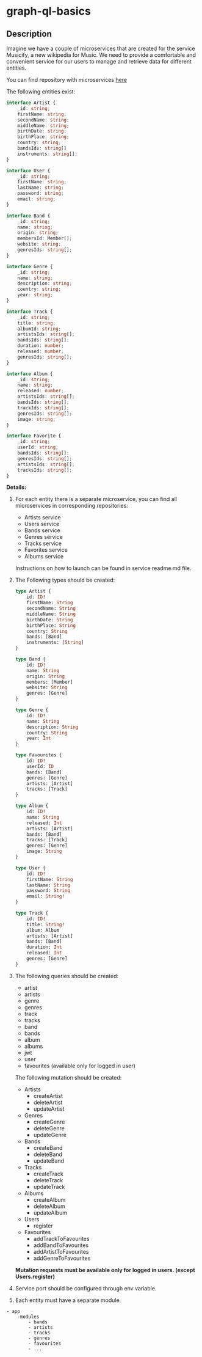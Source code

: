 # graph-ql-basics

## Description

Imagine we have a couple of microservices that are created for the service Musicify, a new wikipedia for Music. We need to provide a comfortable and convenient service for our users to manage and retrieve data for different entities.

You can find repository with microservices [here](https://github.com/I-vasilich-I/node-graphql-service)

The following entities exist:

```typescript
interface Artist {
    _id: string;
    firstName: string;
    secondName: string;
    middleName: string;
    birthDate: string;
    birthPlace: string;
    country: string;
    bandsIds: string[]
    instruments: string[];
}
```

```typescript
interface User {
    _id: string;
    firstName: string;
    lastName: string;
    password: string;
    email: string;
}
```

```typescript
interface Band {
    _id: string;
    name: string;
    origin: string;
    membersId: Member[];
    website: string;
    genresIds: string[];
}
```

```typescript
interface Genre {
    _id: string;
    name: string;
    description: string;
    country: string;
    year: string;
}
```

```typescript
interface Track {
    _id: string;
    title: string;  
    albumId: string;
    artistsIds: string[];
    bandsIds: string[];
    duration: number;
    released: number;
    genresIds: string[];
}
```

```typescript
interface Album {
    _id: string;
    name: string;
    released: number;
    artistsIds: string[];
    bandsIds: string[];
    trackIds: string[];
    genresIds: string[];
    image: string;
}
```

```typescript
interface Favorite {
    _id: string;
    userId: string;
    bandsIds: string[];
    genresIds: string[];
    artistsIds: string[];
    tracksIds: string[];
}
```

**Details:**

1. For each entity there is a separate microservice, you can find all microservices in corresponding repositories:

    - Artists service
    - Users service
    - Bands service
    - Genres service
    - Tracks service
    - Favorites service
    - Albums service

    Instructions on how to launch can be found in service readme.md file.

2. The Following types should be created:

    ```graphql
    type Artist {
        id: ID!
        firstName: String
        secondName: String
        middleName: String
        birthDate: String
        birthPlace: String
        country: String
        bands: [Band]
        instruments: [String]
    }

    ```

    ```graphql
    type Band {
        id: ID!
        name: String
        origin: String
        members: [Member]
        website: String
        genres: [Genre]
    }

    ```

    ```graphql
    type Genre {
        id: ID!
        name: String
        description: String
        country: String
        year: Int
    }

    ```

    ```graphql
    type Favourites {
        id: ID!
        userId: ID
        bands: [Band]
        genres: [Genre]
        artists: [Artist]
        tracks: [Track]
    }
    ```

    ```graphql
    type Album {
        id: ID!
        name: String
        released: Int
        artists: [Artist]
        bands: [Band]
        tracks: [Track]
        genres: [Genre]
        image: String
    }
    ```

    ```graphql
    type User {
        id: ID!
        firstName: String
        lastName: String
        password: String
        email: String!
    }
    ```

    ```graphql
    type Track {
        id: ID!
        title: String!
        album: Album
        artists: [Artist]
        bands: [Band]
        duration: Int
        released: Int
        genres: [Genre]
    }
    ```

3. The following queries should be created:

   - artist
   - artists
   - genre
   - genres
   - track
   - tracks
   - band
   - bands
   - album
   - albums
   - jwt
   - user
   - favourites (available only for logged in user)

   The following mutation should be created:

   - Artists
     - createArtist
     - deleteArtist
     - updateArtist
   - Genres
     - createGenre
     - deleteGenre
     - updateGenre
   - Bands
     - createBand
     - deleteBand
     - updateBand
   - Tracks
     - createTrack
     - deleteTrack
     - updateTrack
   - Albums
     - createAlbum
     - deleteAlbum
     - updateAlbum
   - Users
     - register
   - Favourites
     - addTrackToFavourites
     - addBandToFavourites
     - addArtistToFavourites
     - addGenreToFavourites

    **Mutation requests must be available only for logged in users. (except Users.register)**

4. Service port should be configured through env variable.

5. Each entity must have a separate module.

```
- app
    -modules
        - bands
        - artists
        - tracks
        - genres
        - favourites
        - ...
```
